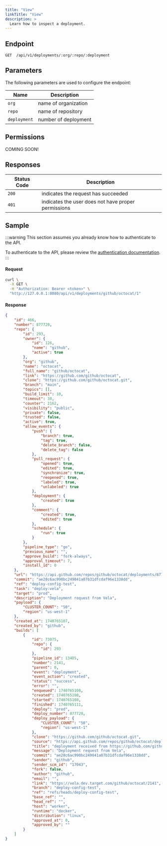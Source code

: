 ```yaml
---
title: "View"
linkTitle: "View"
description: >
  Learn how to inspect a deployment.
---
```


## Endpoint

```
GET  /api/v1/deployments/:org/:repo/:deployment
```

## Parameters

The following parameters are used to configure the endpoint:

| Name         | Description          |
| ------------ | -------------------- |
| `org`        | name of organization |
| `repo`       | name of repository   |
| `deployment` | number of deployment |

## Permissions

COMING SOON!

## Responses

| Status Code | Description                                         |
| ----------- | --------------------------------------------------- |
| `200`       | indicates the request has succeeded                 |
| `401`       | indicates the user does not have proper permissions |

## Sample

:::warning
This section assumes you already know how to authenticate to the API.

To authenticate to the API, please review the [authentication documentation](/docs/reference/api/authentication.md).
:::

#### Request

```sh
curl \
  -X GET \
  -H "Authorization: Bearer <token>" \
  "http://127.0.0.1:8080/api/v1/deployments/github/octocat/1"
```

#### Response

```json
{
    "id": 466,
    "number": 877720,
    "repo": {
        "id": 293,
        "owner": {
            "id": 126,
            "name": "github",
            "active": true
        },
        "org": "github",
        "name": "octocat",
        "full_name": "github/octocat",
        "link": "https://github.com/github/octocat",
        "clone": "https://github.com/github/octocat.git",
        "branch": "main",
        "topics": [],
        "build_limit": 10,
        "timeout": 30,
        "counter": 2162,
        "visibility": "public",
        "private": false,
        "trusted": false,
        "active": true,
        "allow_events": {
            "push": {
                "branch": true,
                "tag": true,
                "delete_branch": false,
                "delete_tag": false
            },
            "pull_request": {
                "opened": true,
                "edited": true,
                "synchronize": true,
                "reopened": true,
                "labeled": true,
                "unlabeled": true
            },
            "deployment": {
                "created": true
            },
            "comment": {
                "created": true,
                "edited": true
            },
            "schedule": {
                "run": true
            }
        },
        "pipeline_type": "go",
        "previous_name": "",
        "approve_build": "fork-always",
        "approval_timeout": 7,
        "install_id": 0
    },
    "url": "https://api.github.com/repos/github/octocat/deployments/877720",
    "commit": "ae28c6ac990bc249041a07b31dfcdaf96e1338dd",
    "ref": "deploy-config-test",
    "task": "deploy:vela",
    "target": "prod",
    "description": "Deployment request from Vela",
    "payload": {
        "CLUSTER_COUNT": "50",
        "region": "us-west-1"
    },
    "created_at": 1740765107,
    "created_by": "github",
    "builds": [
        {
            "id": 73075,
            "repo": {
                "id": 293
            },
            "pipeline_id": 13485,
            "number": 2141,
            "parent": 0,
            "event": "deployment",
            "event_action": "created",
            "status": "success",
            "error": "",
            "enqueued": 1740765108,
            "created": 1740765108,
            "started": 1740765108,
            "finished": 1740765111,
            "deploy": "prod",
            "deploy_number": 877720,
            "deploy_payload": {
                "CLUSTER_COUNT": "50",
                "region": "us-west-1"
            },
            "clone": "https://github.com/github/octocat.git",
            "source": "https://api.github.com/repos/github/octocat/deployments/877720",
            "title": "deployment received from https://github.com/github/octocat",
            "message": "Deployment request from Vela",
            "commit": "ae28c6ac990bc249041a07b31dfcdaf96e1338dd",
            "sender": "github",
            "sender_scm_id": "17043",
            "fork": false,
            "author": "github",
            "email": "",
            "link": "https://vela.dev.target.com/github/octocat/2141",
            "branch": "deploy-config-test",
            "ref": "refs/heads/deploy-config-test",
            "base_ref": "",
            "head_ref": "",
            "host": "worker",
            "runtime": "docker",
            "distribution": "linux",
            "approved_at": 0,
            "approved_by": ""
        }
    ]
}
```
